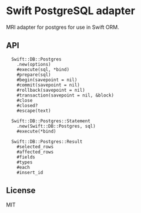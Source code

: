 # Swift PostgreSQL adapter

MRI adapter for postgres for use in Swift ORM.

## API

```
  Swift::DB::Postgres
    .new(options)
    #execute(sql, *bind)
    #prepare(sql)
    #begin(savepoint = nil)
    #commit(savepoint = nil)
    #rollback(savepoint = nil)
    #transaction(savepoint = nil, &block)
    #close
    #closed?
    #escape(text)

  Swift::DB::Postgres::Statement
    .new(Swift::DB::Postgres, sql)
    #execute(*bind)

  Swift::DB::Postgres::Result
    #selected_rows
    #affected_rows
    #fields
    #types
    #each
    #insert_id
```

## License

MIT
